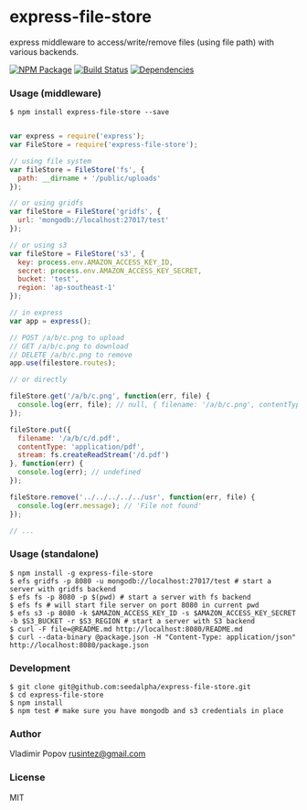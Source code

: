 # express-file-store

express middleware to access/write/remove files (using file path) with various backends.

[![NPM Package](https://img.shields.io/npm/v/express-file-store.svg?style=flat)](https://www.npmjs.org/package/express-file-store)
[![Build Status](https://travis-ci.org/seedalpha/express-file-store.svg?branch=master)](https://travis-ci.org/seedalpha/express-file-store/branches)
[![Dependencies](https://david-dm.org/seedalpha/express-file-store.svg)](https://david-dm.org/seedalpha/express-file-store)

### Usage (middleware)

    $ npm install express-file-store --save

```javascript

var express = require('express');
var FileStore = require('express-file-store');

// using file system
var fileStore = FileStore('fs', {
  path: __dirname + '/public/uploads'
});

// or using gridfs
var fileStore = FileStore('gridfs', {
  url: 'mongodb://localhost:27017/test'
});

// or using s3
var fileStore = FileStore('s3', {
  key: process.env.AMAZON_ACCESS_KEY_ID,
  secret: process.env.AMAZON_ACCESS_KEY_SECRET,
  bucket: 'test',
  region: 'ap-southeast-1'
});

// in express
var app = express();

// POST /a/b/c.png to upload
// GET /a/b/c.png to download
// DELETE /a/b/c.png to remove
app.use(filestore.routes);

// or directly

fileStore.get('/a/b/c.png', function(err, file) {
  console.log(err, file); // null, { filename: '/a/b/c.png', contentType: 'image/png', length: 512, stream: [Readable] }
});

fileStore.put({
  filename: '/a/b/c/d.pdf',
  contentType: 'application/pdf',
  stream: fs.createReadStream('/d.pdf')
}, function(err) {
  console.log(err); // undefined
});

fileStore.remove('../../../../../usr', function(err, file) {
  console.log(err.message); // 'File not found'
});

// ...
```

### Usage (standalone)

    $ npm install -g express-file-store
    $ efs gridfs -p 8080 -u mongodb://localhost:27017/test # start a server with gridfs backend
    $ efs fs -p 8080 -p $(pwd) # start a server with fs backend
    $ efs fs # will start file server on port 8080 in current pwd
    $ efs s3 -p 8080 -k $AMAZON_ACCESS_KEY_ID -s $AMAZON_ACCESS_KEY_SECRET -b $S3_BUCKET -r $S3_REGION # start a server with S3 backend
    $ curl -F file=@README.md http://localhost:8080/README.md
    $ curl --data-binary @package.json -H "Content-Type: application/json" http://localhost:8080/package.json

### Development

    $ git clone git@github.com:seedalpha/express-file-store.git
    $ cd express-file-store
    $ npm install
    $ npm test # make sure you have mongodb and s3 credentials in place

### Author

Vladimir Popov <rusintez@gmail.com>

### License

MIT
